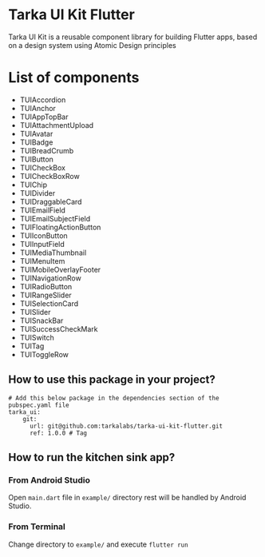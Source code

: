 <!--
This README describes the package. If you publish this package to pub.dev,
this README's contents appear on the landing page for your package.

For information about how to write a good package README, see the guide for
[writing package pages](https://dart.dev/guides/libraries/writing-package-pages).

For general information about developing packages, see the Dart guide for
[creating packages](https://dart.dev/guides/libraries/create-library-packages)
and the Flutter guide for
[developing packages and plugins](https://flutter.dev/developing-packages).
-->

# Tarka UI Kit Flutter
Tarka UI Kit is a reusable component library for building Flutter apps, based on a design system using Atomic Design principles

# List of components
- TUIAccordion
- TUIAnchor
- TUIAppTopBar
- TUIAttachmentUpload
- TUIAvatar
- TUIBadge
- TUIBreadCrumb
- TUIButton
- TUICheckBox
- TUICheckBoxRow
- TUIChip
- TUIDivider
- TUIDraggableCard
- TUIEmailField
- TUIEmailSubjectField
- TUIFloatingActionButton
- TUIIconButton
- TUIInputField
- TUIMediaThumbnail
- TUIMenuItem
- TUIMobileOverlayFooter
- TUINavigationRow
- TUIRadioButton
- TUIRangeSlider
- TUISelectionCard
- TUISlider
- TUISnackBar
- TUISuccessCheckMark
- TUISwitch
- TUITag
- TUIToggleRow


## How to use this package in your project?  

```
# Add this below package in the dependencies section of the pubspec.yaml file
tarka_ui:
    git:
      url: git@github.com:tarkalabs/tarka-ui-kit-flutter.git
      ref: 1.0.0 # Tag
```

## How to run the kitchen sink app?

### From Android Studio

Open `main.dart` file in `example/` directory rest will be handled by Android Studio.

### From Terminal

Change directory to `example/` and execute `flutter run`
